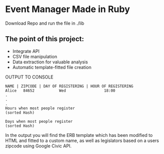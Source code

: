 # Event Manager Made in Ruby

Download Repo and run the file in ./lib

## The point of this project:

- Integrate API
- CSV file manipulation
- Data extraction for valuable analysis
- Automatic template-fitted file creation

OUTPUT TO CONSOLE
```
NAME | ZIPCODE | DAY OF REGISTERING | HOUR OF REGISTERING
Alice   84652           Wed                 18:00
.
.
.
Hours when most people register
(sorted Hash)

Days when most people register
(sorted Hash)
```
In the output you will find the ERB template which has been modified to HTML and fitted to a custom name, as well as legislators based on a users zipcode using Google Civic API.
